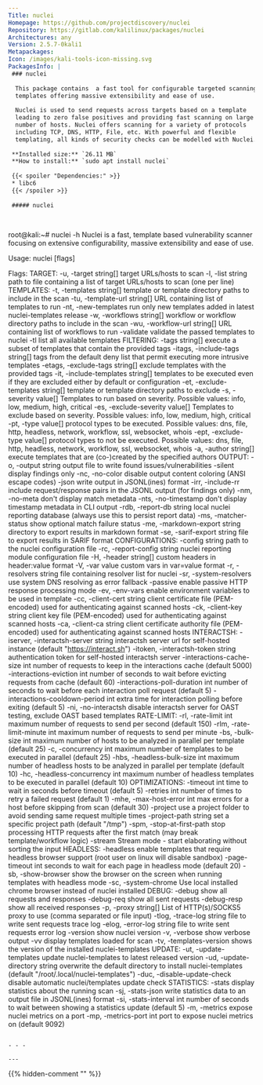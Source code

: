 ```yaml
---
Title: nuclei
Homepage: https://github.com/projectdiscovery/nuclei
Repository: https://gitlab.com/kalilinux/packages/nuclei
Architectures: any
Version: 2.5.7-0kali1
Metapackages: 
Icon: /images/kali-tools-icon-missing.svg
PackagesInfo: |
 ### nuclei
 
  This package contains  a fast tool for configurable targeted scanning based on
  templates offering massive extensibility and ease of use.
   
  Nuclei is used to send requests across targets based on a template
  leading to zero false positives and providing fast scanning on large
  number of hosts. Nuclei offers scanning for a variety of protocols
  including TCP, DNS, HTTP, File, etc. With powerful and flexible
  templating, all kinds of security checks can be modelled with Nuclei.
 
 **Installed size:** `26.11 MB`  
 **How to install:** `sudo apt install nuclei`  
 
 {{< spoiler "Dependencies:" >}}
 * libc6 
 {{< /spoiler >}}
 
 ##### nuclei
 
 
 ```
 root@kali:~# nuclei -h
 Nuclei is a fast, template based vulnerability scanner focusing
 on extensive configurability, massive extensibility and ease of use.
 
 Usage:
   nuclei [flags]
 
 Flags:
 TARGET:
    -u, -target string[]  target URLs/hosts to scan
    -l, -list string      path to file containing a list of target URLs/hosts to scan (one per line)
 TEMPLATES:
    -t, -templates string[]      template or template directory paths to include in the scan
    -tu, -template-url string[]  URL containing list of templates to run
    -nt, -new-templates          run only new templates added in latest nuclei-templates release
    -w, -workflows string[]      workflow or workflow directory paths to include in the scan
    -wu, -workflow-url string[]  URL containing list of workflows to run
    -validate                    validate the passed templates to nuclei
    -tl                          list all available templates
 FILTERING:
    -tags string[]                    execute a subset of templates that contain the provided tags
    -itags, -include-tags string[]    tags from the default deny list that permit executing more intrusive templates
    -etags, -exclude-tags string[]    exclude templates with the provided tags
    -it, -include-templates string[]  templates to be executed even if they are excluded either by default or configuration
    -et, -exclude-templates string[]  template or template directory paths to exclude
    -s, -severity value[]             Templates to run based on severity. Possible values: info, low, medium, high, critical
    -es, -exclude-severity value[]    Templates to exclude based on severity. Possible values: info, low, medium, high, critical
    -pt, -type value[]                protocol types to be executed. Possible values: dns, file, http, headless, network, workflow, ssl, websocket, whois
    -ept, -exclude-type value[]       protocol types to not be executed. Possible values: dns, file, http, headless, network, workflow, ssl, websocket, whois
    -a, -author string[]              execute templates that are (co-)created by the specified authors
 OUTPUT:
    -o, -output string            output file to write found issues/vulnerabilities
    -silent                       display findings only
    -nc, -no-color                disable output content coloring (ANSI escape codes)
    -json                         write output in JSONL(ines) format
    -irr, -include-rr             include request/response pairs in the JSONL output (for findings only)
    -nm, -no-meta                 don't display match metadata
    -nts, -no-timestamp           don't display timestamp metadata in CLI output
    -rdb, -report-db string       local nuclei reporting database (always use this to persist report data)
    -ms, -matcher-status          show optional match failure status
    -me, -markdown-export string  directory to export results in markdown format
    -se, -sarif-export string     file to export results in SARIF format
 CONFIGURATIONS:
    -config string              path to the nuclei configuration file
    -rc, -report-config string  nuclei reporting module configuration file
    -H, -header string[]        custom headers in header:value format
    -V, -var value              custom vars in var=value format
    -r, -resolvers string       file containing resolver list for nuclei
    -sr, -system-resolvers      use system DNS resolving as error fallback
    -passive                    enable passive HTTP response processing mode
    -ev, -env-vars              enable environment variables to be used in template
    -cc, -client-cert string    client certificate file (PEM-encoded) used for authenticating against scanned hosts
    -ck, -client-key string     client key file (PEM-encoded) used for authenticating against scanned hosts
    -ca, -client-ca string      client certificate authority file (PEM-encoded) used for authenticating against scanned hosts
 INTERACTSH:
    -iserver, -interactsh-server string  interactsh server url for self-hosted instance (default "https://interact.sh")
    -itoken, -interactsh-token string    authentication token for self-hosted interactsh server
    -interactions-cache-size int         number of requests to keep in the interactions cache (default 5000)
    -interactions-eviction int           number of seconds to wait before evicting requests from cache (default 60)
    -interactions-poll-duration int      number of seconds to wait before each interaction poll request (default 5)
    -interactions-cooldown-period int    extra time for interaction polling before exiting (default 5)
    -ni, -no-interactsh                  disable interactsh server for OAST testing, exclude OAST based templates
 RATE-LIMIT:
    -rl, -rate-limit int            maximum number of requests to send per second (default 150)
    -rlm, -rate-limit-minute int    maximum number of requests to send per minute
    -bs, -bulk-size int             maximum number of hosts to be analyzed in parallel per template (default 25)
    -c, -concurrency int            maximum number of templates to be executed in parallel (default 25)
    -hbs, -headless-bulk-size int   maximum number of headless hosts to be analyzed in parallel per template (default 10)
    -hc, -headless-concurrency int  maximum number of headless templates to be executed in parallel (default 10)
 OPTIMIZATIONS:
    -timeout int               time to wait in seconds before timeout (default 5)
    -retries int               number of times to retry a failed request (default 1)
    -mhe, -max-host-error int  max errors for a host before skipping from scan (default 30)
    -project                   use a project folder to avoid sending same request multiple times
    -project-path string       set a specific project path (default "/tmp")
    -spm, -stop-at-first-path  stop processing HTTP requests after the first match (may break template/workflow logic)
    -stream                    Stream mode - start elaborating without sorting the input
 HEADLESS:
    -headless            enable templates that require headless browser support (root user on linux will disable sandbox)
    -page-timeout int    seconds to wait for each page in headless mode (default 20)
    -sb, -show-browser   show the browser on the screen when running templates with headless mode
    -sc, -system-chrome  Use local installed chrome browser instead of nuclei installed
 DEBUG:
    -debug                    show all requests and responses
    -debug-req                show all sent requests
    -debug-resp               show all received responses
    -p, -proxy string[]       List of HTTP(s)/SOCKS5 proxy to use (comma separated or file input)
    -tlog, -trace-log string  file to write sent requests trace log
    -elog, -error-log string  file to write sent requests error log
    -version                  show nuclei version
    -v, -verbose              show verbose output
    -vv                       display templates loaded for scan
    -tv, -templates-version   shows the version of the installed nuclei-templates
 UPDATE:
    -ut, -update-templates         update nuclei-templates to latest released version
    -ud, -update-directory string  overwrite the default directory to install nuclei-templates (default "/root/.local/nuclei-templates")
    -duc, -disable-update-check    disable automatic nuclei/templates update check
 STATISTICS:
    -stats                    display statistics about the running scan
    -sj, -stats-json          write statistics data to an output file in JSONL(ines) format
    -si, -stats-interval int  number of seconds to wait between showing a statistics update (default 5)
    -m, -metrics              expose nuclei metrics on a port
    -mp, -metrics-port int    port to expose nuclei metrics on (default 9092)
 ```
 
 - - -
 
---
```

{{% hidden-comment "<!--Do not edit anything above this line-->" %}}
